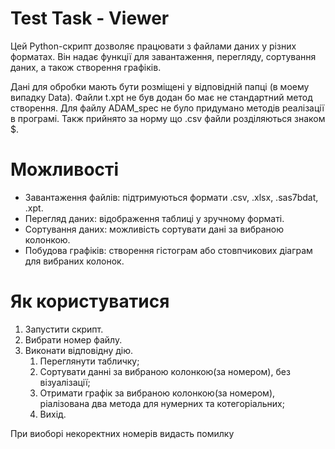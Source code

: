 # Test Task - Viewer
Цей Python-скрипт дозволяє працювати з файлами даних у різних форматах. Він надає функції для завантаження, перегляду, сортування даних, а також створення графіків.

Дані для обробки мають бути розміщені у відповідній папці (в моему випадку Data). Файли t.xpt не був додан бо має не стандартний метод створення.
Для файлу ADAM_spec не було придумано методів реалізації в програмі. Такж прийнято за норму що .csv файли розділяються знаком $.

# Можливості
- Завантаження файлів: підтримуються формати .csv, .xlsx, .sas7bdat, .xpt.
- Перегляд даних: відображення таблиці у зручному форматі.
- Сортування даних: можливість сортувати дані за вибраною колонкою.
- Побудова графіків: створення гістограм або стовпчикових діаграм для вибраних колонок.

# Як користуватися
1. Запустити скрипт.
2. Вибрати номер файлу.
3. Виконати відповідну дію.
   1) Переглянути табличку;
   2) Сортувати данні за вибраною колонкою(за номером), без візуалізації;
   3) Отримати графік за вибраною колонкою(за номером), ріалізована два метода для нумерних та котегоріальних;
   4) Вихід.

При виоборі некоректних номерів видасть помилку
